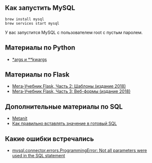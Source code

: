 ## Как запустить MySQL

```shell script
brew install mysql
brew services start mysql
```
У вас запустится MySQL с пользователем root с пустым паролем.

## Материалы по Python

* [*args и **kwargs](https://tproger.ru/translations/python-args-and-kwargs/)

## Материалы по Flask

* [Мега-Учебник Flask, Часть 2: Шаблоны (издание 2018)](https://habr.com/ru/post/346340/)
* [Мега-Учебник Flask, Часть 3: Веб-формы (издание 2018)](https://habr.com/ru/post/346342/)

## Дополнительные материалы по SQL

* [Metanit](https://metanit.com/sql/mysql/1.1.php)
* [Как правильно вставлять значение в готовый SQL](https://realpython.com/prevent-python-sql-injection/)

## Какие ошибки встречались

* [mysql.connector.errors.ProgrammingError: Not all parameters were used in the SQL statement](https://stackoverflow.com/questions/20818155/not-all-parameters-were-used-in-the-sql-statement-python-mysql)





